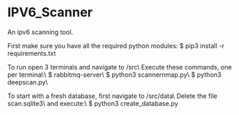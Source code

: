 # IPV6_Scanner
An ipv6 scanning tool.

First make sure you have all the required python modules:
$ pip3 install -r requirements.txt

To run open 3 terminals and navigate to /src\\
Execute these commands, one per terminal:\\
$ rabbitmq-server\\
$ python3 scannernmap.py\\
$ python3 deepscan.py\\

To start with a fresh database, first navigate to /src/data\\
Delete the file scan.sqlite3\\
and execute:\\
$ python3 create_database.py
